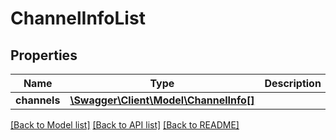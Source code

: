 # ChannelInfoList

## Properties
Name | Type | Description | Notes
------------ | ------------- | ------------- | -------------
**channels** | [**\Swagger\Client\Model\ChannelInfo[]**](ChannelInfo.md) |  | [optional] 

[[Back to Model list]](../README.md#documentation-for-models) [[Back to API list]](../README.md#documentation-for-api-endpoints) [[Back to README]](../README.md)



